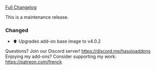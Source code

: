 [Full Changelog][changelog]

This is a maintenance release.

### Changed

- :arrow_up: Upgrades add-on base image to v4.0.2

[changelog]: https://github.com/hassio-addons/addon-zerotier/compare/v0.3.0...v0.3.1

Questions? Join our Discord server! https://discord.me/hassioaddons
Enjoying my add-ons? Consider supporting my work: https://patreon.com/frenck